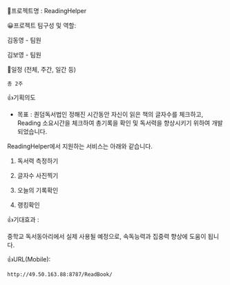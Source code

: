 📁프로젝트명 : ReadingHelper

😀프로젝트 팀구성 및 역할: 

  김동영 - 팀원
  
  김보영 - 팀원
 
 
 📆일정 (전체, 주간, 일간 등)
 
    총 2주
    

👍기획의도

   - 목표 : 퀀덤독서법인 정해진 시간동안 자신이 읽은 책의 글자수를 체크하고,    
            Reading 소요시간을 체크하여 총기록을 확인 및 독서력을 향상시키기 위하여 개발되었습니다.
            

  ReadingHelper에서 지원하는 서비스는 아래와 같습니다.
  
  1. 독서력 측정하기 
  
  2. 글자수 사진찍기 
  
  3. 오늘의 기록확인 
  
  4. 랭킹확인 


👍기대효과 : 

  중학교 독서동아리에서 실제 사용될 예정으로, 속독능력과 집중력 향상에 도움이 됩니다. 
  
  
  👍URL(Mobile): 
  
    http://49.50.163.88:8787/ReadBook/ 
